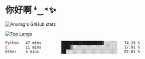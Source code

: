 # 你好啊 ❛‿˂✨

![Anurag's GitHub stats](https://github-readme-stats.vercel.app/api?username=ZombieFly&count_private=true&show_icons=true)

[![Top Langs](https://github-readme-stats.vercel.app/api/top-langs/?username=ZombieFly&layout=compact&count_private=true&hide=Ruby,makefile)](https://github.com/anuraghazra/github-readme-stats)

<!--START_SECTION:waka-->

```text
Python   47 mins         ██████████████████▓░░░░░░   74.29 %
C        11 mins         ████▒░░░░░░░░░░░░░░░░░░░░   17.91 %
Other    4 mins          ██░░░░░░░░░░░░░░░░░░░░░░░   07.81 %
```

<!--END_SECTION:waka-->
